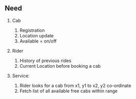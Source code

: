 ## Need


1. Cab
   1. Registration
   2. Location update
   3. Available = on/off
   
2. Rider
   1. History of previous rides
   2. Current Location before booking a cab
3. Service:
   1. Rider looks for a cab from x1, y1 to x2, y2 co-ordinate
   2. Fetch list of all  available free cabs within range
